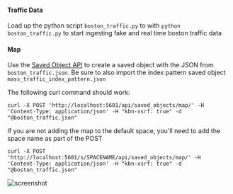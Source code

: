 #### Traffic Data
Load up the python script `boston_traffic.py` to with `python boston_traffic.py` to start ingesting fake and real time boston traffic data

#### Map
Use the [Saved Object API](https://www.elastic.co/guide/en/kibana/current/saved-objects-api-create.html) to create a saved object with the JSON from `boston_traffic.json`. Be sure to also import the index pattern saved object `mass_traffic_index_pattern.json`

The following curl command should work:

```curl
curl -X POST 'http://localhost:5601/api/saved_objects/map/' -H 'Content-Type: application/json' -H "kbn-xsrf: true" -d "@boston_traffic.json"
```
If you are not adding the map to the default space, you'll need to add the space name as part of the POST

```curl
curl -X POST 'http://localhost:5601/s/SPACENAME/api/saved_objects/map/' -H 'Content-Type: application/json' -H "kbn-xsrf: true" -d "@boston_traffic.json"
```

![screenshot](https://github.com/alexfrancoeur/elastic_maps_examples/blob/master/images/boston_traffic2.png)
